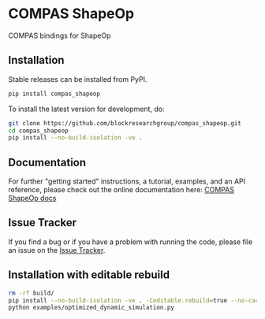 # COMPAS ShapeOp

COMPAS bindings for ShapeOp

## Installation

Stable releases can be installed from PyPI.

```bash
pip install compas_shapeop
```

To install the latest version for development, do:

```bash
git clone https://github.com/blockresearchgroup/compas_shapeop.git
cd compas_shapeop
pip install --no-build-isolation -ve .
```

## Documentation

For further "getting started" instructions, a tutorial, examples, and an API reference,
please check out the online documentation here: [COMPAS ShapeOp docs](https://blockresearchgroup.github.io/compas_shapeop)

## Issue Tracker

If you find a bug or if you have a problem with running the code, please file an issue on the [Issue Tracker](https://github.com/blockresearchgroup/compas_shapeop/issues).


## Installation with editable rebuild

```bash
rm -rf build/
pip install --no-build-isolation -ve . -Ceditable.rebuild=true --no-cache-dir
python examples/optimized_dynamic_simulation.py
```
